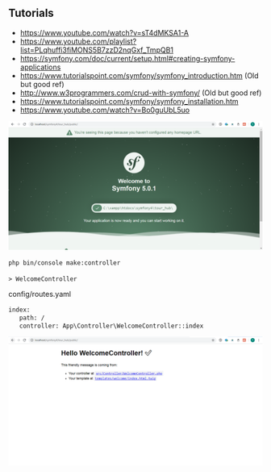 ## Tutorials 

- https://www.youtube.com/watch?v=sT4dMKSA1-A
- https://www.youtube.com/playlist?list=PLqhuffi3fiMONS5B7zzD2nqGxf_TmpQB1
- https://symfony.com/doc/current/setup.html#creating-symfony-applications
- https://www.tutorialspoint.com/symfony/symfony_introduction.htm (Old but good ref)
- http://www.w3programmers.com/crud-with-symfony/ (Old but good ref)
- https://www.tutorialspoint.com/symfony/symfony_installation.htm
- https://www.youtube.com/watch?v=Bo0guUbL5uo

![Without defining home path](/Illustrations/0a.PNG)

```
php bin/console make:controller

> WelcomeController
```

config/routes.yaml
```
index:
   path: /
   controller: App\Controller\WelcomeController::index
```

![defined home path](/Illustrations/0b.PNG)

